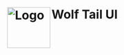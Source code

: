 Wolf Tail UI
<img align="left" alt="Logo" width="100" src="https://github.com/AmarokIce/WolfTailUI/assets/" height="96">
=======
